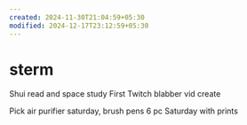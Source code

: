 ```yaml
---
created: 2024-11-30T21:04:59+05:30
modified: 2024-12-17T23:12:59+05:30
---
```


# sterm

Shui read and space study
First Twitch blabber vid create

Pick air purifier saturday, brush pens 6 pc Saturday  with prints
